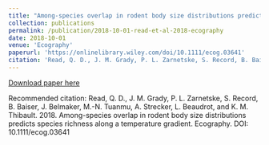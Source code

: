 ```yaml
---
title: "Among-species overlap in rodent body size distributions predicts species richness along a temperature gradient"
collection: publications
permalink: /publication/2018-10-01-read-et-al-2018-ecography
date: 2018-10-01
venue: 'Ecography'
paperurl: 'https://onlinelibrary.wiley.com/doi/10.1111/ecog.03641'
citation: 'Read, Q. D., J. M. Grady, P. L. Zarnetske, S. Record, B. Baiser, J. Belmaker, M.-N. Tuanmu, A. Strecker, L. Beaudrot, and K. M. Thibault. 2018. Among-species overlap in rodent body size distributions predicts species richness along a temperature gradient. Ecography. DOI: 10.1111/ecog.03641'
---
```

[Download paper here](https://onlinelibrary.wiley.com/doi/10.1111/ecog.03641)

Recommended citation: Read, Q. D., J. M. Grady, P. L. Zarnetske, S. Record, B. Baiser, J. Belmaker, M.-N. Tuanmu, A. Strecker, L. Beaudrot, and K. M. Thibault. 2018. Among-species overlap in rodent body size distributions predicts species richness along a temperature gradient. Ecography. DOI: 10.1111/ecog.03641